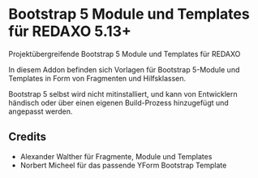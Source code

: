# Bootstrap 5 Module und Templates für REDAXO 5.13+

Projektübergreifende Bootstrap 5 Module und Templates für REDAXO

In diesem Addon befinden sich Vorlagen für Bootstrap 5-Module und Templates in Form von Fragmenten und Hilfsklassen. 

Bootstrap 5 selbst wird nicht mitinstalliert, und kann von Entwicklern händisch oder über einen eigenen Build-Prozess hinzugefügt und angepasst werden.

## Credits

* Alexander Walther für Fragmente, Module und Templates
* Norbert Micheel für das passende YForm Bootstrap Template
